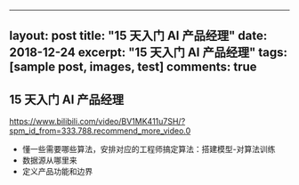 

---
layout: post
title: "15 天入门 AI 产品经理"
date: 2018-12-24
excerpt: "15 天入门 AI 产品经理"
tags: [sample post, images, test]
comments: true
---

## 15 天入门 AI 产品经理

https://www.bilibili.com/video/BV1MK411u7SH/?spm_id_from=333.788.recommend_more_video.0

* 懂一些需要哪些算法，安排对应的工程师搞定算法：搭建模型-对算法训练
* 数据源从哪里来
* 定义产品功能和边界